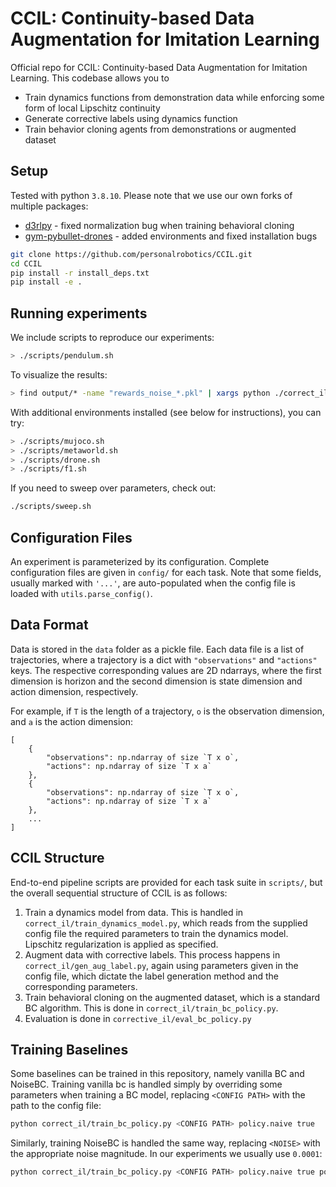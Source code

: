 # CCIL: Continuity-based Data Augmentation for Imitation Learning

Official repo for CCIL: Continuity-based Data Augmentation for Imitation Learning. This codebase allows you to
- Train dynamics functions from demonstration data while enforcing some form of local Lipschitz continuity
- Generate corrective labels using dynamics function
- Train behavior cloning agents from demonstrations or augmented dataset

## Setup

Tested with python `3.8.10`. Please note that we use our own forks of multiple packages:
- [d3rlpy](https://github.com/personalrobotics/d3rlpy/tree/release/CCIL) - fixed normalization bug when training behavioral cloning
- [gym-pybullet-drones](https://github.com/personalrobotics/gym-pybullet-drones/tree/fix-install) - added environments and fixed installation bugs

```bash
git clone https://github.com/personalrobotics/CCIL.git
cd CCIL
pip install -r install_deps.txt
pip install -e .
```

## Running experiments

We include scripts to reproduce our experiments:

```bash
> ./scripts/pendulum.sh
```

To visualize the results:

```bash
> find output/* -name "rewards_noise_*.pkl" | xargs python ./correct_il/tabulate_results.py
```

With additional environments installed (see below for instructions), you can try:
```bash
> ./scripts/mujoco.sh
> ./scripts/metaworld.sh
> ./scripts/drone.sh
> ./scripts/f1.sh
```

If you need to sweep over parameters, check out:
```bash
./scripts/sweep.sh
```

## Configuration Files

An experiment is parameterized by its configuration. Complete configuration files are given in `config/` for each task. Note that some fields, usually marked with `'...'`, are auto-populated when the config file is loaded with `utils.parse_config()`.

## Data Format

Data is stored in the `data` folder as a pickle file. Each data file is a list of trajectories,
where a trajectory is a dict with `"observations"` and `"actions"` keys. The respective corresponding
values are 2D ndarrays, where the first dimension is horizon and the second dimension is state
dimension and action dimension, respectively.

For example, if `T` is the length of a trajectory, `o` is the observation dimension, and `a` is the action dimension:

```
[
    {
        "observations": np.ndarray of size `T x o`,
        "actions": np.ndarray of size `T x a`
    },
    {
        "observations": np.ndarray of size `T x o`,
        "actions": np.ndarray of size `T x a`
    },
    ...
]
```

## CCIL Structure

End-to-end pipeline scripts are provided for each task suite in `scripts/`, but the overall sequential structure of CCIL is as follows:

1. Train a dynamics model from data. This is handled in `correct_il/train_dynamics_model.py`, which reads from the supplied config file the required parameters to train the dynamics model. Lipschitz regularization is applied as specified.
2. Augment data with corrective labels. This process happens in `correct_il/gen_aug_label.py`, again using parameters given in the config file, which dictate the label generation method and the corresponding parameters.
3. Train behavioral cloning on the augmented dataset, which is a standard BC algorithm. This is done in `correct_il/train_bc_policy.py`.
4. Evaluation is done in `corrective_il/eval_bc_policy.py`

## Training Baselines

Some baselines can be trained in this repository, namely vanilla BC and NoiseBC. Training vanilla bc is handled simply by overriding some parameters when training a BC model, replacing `<CONFIG PATH>` with the path to the config file:

```bash
python correct_il/train_bc_policy.py <CONFIG PATH> policy.naive true
```

Similarly, training NoiseBC is handled the same way, replacing `<NOISE>` with the appropriate noise magnitude. In our experiments we usually use `0.0001`:

``` bash
python correct_il/train_bc_policy.py <CONFIG PATH> policy.naive true policy.noise_bc <NOISE>
```
